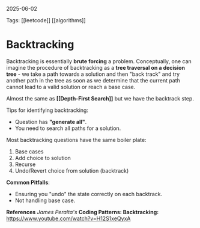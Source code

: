 2025-06-02 

Tags: [[leetcode]] [[algorithms]]

# **Backtracking**

Backtracking is essentially **brute forcing** a problem. Conceptually, one can imagine the procedure of backtracking as a **tree traversal on a decision tree** - we take a path towards a solution and then "back track" and try another path in the tree as soon as we determine that the current path cannot lead to a valid solution or reach a base case.

Almost the same as **[[Depth-First Search]]** but we have the backtrack step.

Tips for identifying backtracking:
- Question has **"generate all"**.
- You need to search all paths for a solution.

Most backtracking questions have the same boiler plate:
1. Base cases
2. Add choice to solution
3. Recurse
4. Undo/Revert choice from solution (backtrack)

**Common Pitfalls**:
- Ensuring you "undo" the state correctly on each backtrack.
- Not handling base case.

**References**
*James Peralta's*
**Coding Patterns: Backtracking:** https://www.youtube.com/watch?v=H12S1xeQyxA